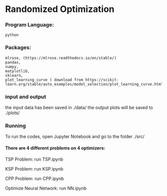 # Randomized Optimization


###  Program Language:
	python
	
### Packages:
	mlrose, (https://mlrose.readthedocs.io/en/stable/) 
	pandas,
	numpy,
	matplotlib,
	sklearn,
	plot_learning_curve ( download from https://scikit-learn.org/stable/auto_examples/model_selection/plot_learning_curve.html)

### input and output
the input data has been saved in ./data/
the output plots will be saved to ./plots/


### Running

To run the codes, open Jupyter Notebook and go to the folder ./src/

#### There are 4 different problems on 4 optimizers:

TSP Problem: run TSP.ipynb

KSP Problem: run KSP.ipynb

CPP Problem: run CPP.ipynb

Optimize Neural Network: run NN.ipynb